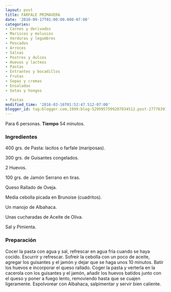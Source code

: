 ```yaml
---
layout: post
title: FARFALE PRIMAVERA
date: '2010-09-17T01:00:00.000-07:00'
categories:
- Carnes y derivados
- Mariscos y moluscos
- Verduras y legumbres
- Pescados
- Arroces
- Salsas
- Postres y dulces
- Huevos y lacteos
- Pastas
- Entrantes y bocadillos
- Frutas
- Sopas y cremas
- Ensaladas
- Setas y hongos

- Pastas
modified_time: '2016-03-16T01:52:47.512-07:00'
blogger_id: tag:blogger.com,1999:blog-5299957599287034512.post-2777639120184818962
---
```


Para 6 personas.
<b>Tiempo</b> 54 minutos.

<h3>Ingredientes</h3>

400 grs. de Pasta: lacitos o farfale (mariposas).

300 grs. de Guisantes congelados.

2 Huevos.

100 grs. de Jamón Serrano en tiras.

Queso Rallado de Oveja.

Media cebolla picada en Brunoise (cuadritos).

Un manojo de Albahaca.

Unas cucharadas de Aceite de Oliva.

Sal y Pimienta.

<h3>Preparación</h3>

Cocer la pasta con agua y sal, refrescar en agua fría cuando se haya cocido. Escurrir y refrescar. Sofreír la cebolla con un poco de aceite, agregar los guisantes y el jamón y dejar que se haga unos 10 minutos. Batir los huevos e incorporar el queso rallado. Coger la pasta y verterla en la cacerola con los guisantes y el jamón, añadir los huevos batidos junto con el queso y poner a fuego lento, removiendo hasta que se cuajen ligeramente. Espolvorear con Albahaca, salpimentar y servir bien caliente.


